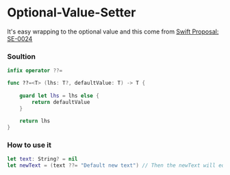 # Optional-Value-Setter

It's easy wrapping to the optional value and this come from [Swift Proposal: SE-0024](https://github.com/apple/swift-evolution/blob/master/proposals/0024-optional-value-setter.md)

### Soultion
```Swift
infix operator ??=

func ??=<T> (lhs: T?, defaultValue: T) -> T {
    
    guard let lhs = lhs else {
        return defaultValue
    }
    
    return lhs
}
```

### How to use it
```Swift
let text: String? = nil
let newText = (text ??= "Default new text") // Then the newText will eqaul "Default new text"

```

